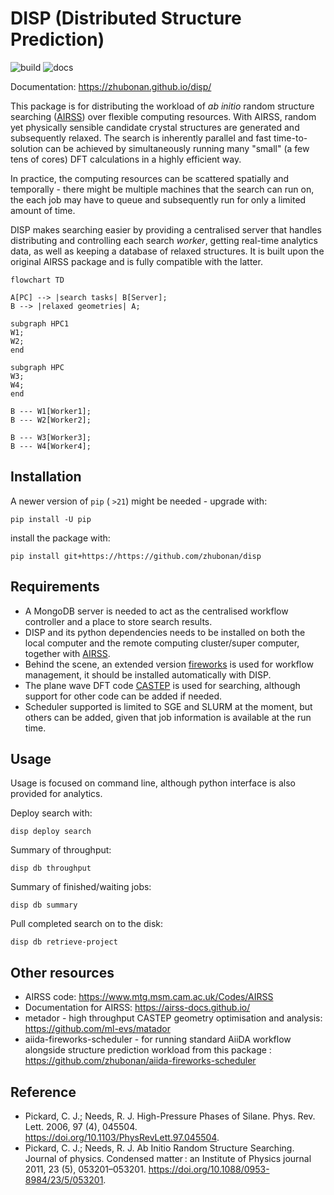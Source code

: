 # DISP (Distributed Structure Prediction)

![build](https://github.com/zhubonan/disp/actions/workflows/build.yml/badge.svg)
![docs](https://github.com/zhubonan/disp/actions/workflows/docs.yml/badge.svg)


Documentation: https://zhubonan.github.io/disp/

This package is for distributing the workload of *ab initio* random structure searching ([AIRSS](https://www.mtg.msm.cam.ac.uk/Codes/AIRSS)) over flexible computing resources.
With AIRSS, random yet physically sensible candidate crystal structures are generated and subsequently relaxed. 
The search is inherently parallel and fast time-to-solution can be achieved by simultaneously running many "small" (a few tens of cores) DFT calculations in a highly efficient way.

In practice, the computing resources can be scattered spatially and temporally - there might be multiple machines that the search can run on, the each job may have to queue and subsequently run for only a limited amount of time.

DISP makes searching easier by providing a centralised server that handles distributing and controlling each search *worker*, getting real-time analytics data, as well as keeping a database of relaxed structures.
It is built upon the original AIRSS package and is fully compatible with the latter. 

```mermaid
flowchart TD

A[PC] --> |search tasks| B[Server];
B --> |relaxed geometries| A;

subgraph HPC1
W1;
W2;
end

subgraph HPC
W3;
W4;
end

B --- W1[Worker1];
B --- W2[Worker2];

B --- W3[Worker3];
B --- W4[Worker4];
```
## Installation

A newer version of `pip` ( `>21`) might be needed - upgrade with:

```
pip install -U pip
```

install the package with:

``` none
pip install git+https://https://github.com/zhubonan/disp
```

## Requirements

- A MongoDB server is needed to act as the centralised workflow controller and a place to store search results.
- DISP and its python dependencies needs to be installed on both the local computer and the remote computing cluster/super computer, together with [AIRSS](https://www.mtg.msm.cam.ac.uk/Codes/AIRSS). 
- Behind the scene, an extended version [fireworks](https://github.com/materialsproject/fireworks) is used for workflow management, it should be installed automatically with DISP. 
- The plane wave DFT code [CASTEP](http://www.castep.org) is used for searching, although support for other code can be added if needed.
- Scheduler supported is limited to SGE and SLURM at the moment, but others can be added, given that job information is available at the run time.

## Usage

Usage is focused on command line, although python interface is also provided for analytics.

Deploy search with:

```
disp deploy search
```

Summary of throughput:

```
disp db throughput
```

Summary of finished/waiting jobs:

```
disp db summary
```

Pull completed search on to the disk:

```
disp db retrieve-project
```


## Other resources 

- AIRSS code: https://www.mtg.msm.cam.ac.uk/Codes/AIRSS 
- Documentation for AIRSS: https://airss-docs.github.io/
- metador - high throughput CASTEP geometry optimisation and analysis: https://github.com/ml-evs/matador
- aiida-fireworks-scheduler - for running standard AiiDA workflow alongside structure prediction workload from this package : https://github.com/zhubonan/aiida-fireworks-scheduler

## Reference

- Pickard, C. J.; Needs, R. J. High-Pressure Phases of Silane. Phys. Rev. Lett. 2006, 97 (4), 045504. https://doi.org/10.1103/PhysRevLett.97.045504.
- Pickard, C. J.; Needs, R. J. Ab Initio Random Structure Searching. Journal of physics. Condensed matter : an Institute of Physics journal 2011, 23 (5), 053201–053201. https://doi.org/10.1088/0953-8984/23/5/053201.
